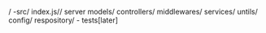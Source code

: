 /
    -src/
        index.js// server
        models/
        controllers/
        middlewares/
        services/
        untils/
        config/
        respository/
    - tests[later]


